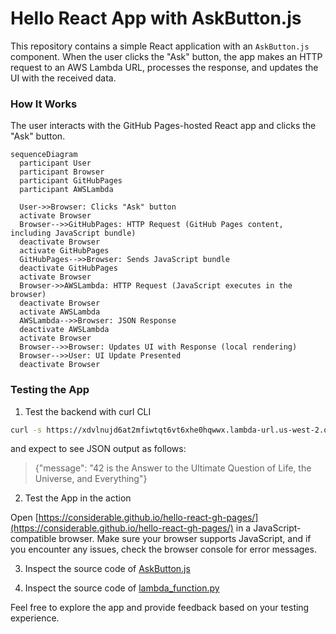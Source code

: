 
# Hello React App with AskButton.js

This repository contains a simple React application with an `AskButton.js` component. When the user clicks the "Ask" button, the app makes an HTTP request to an AWS Lambda URL, processes the response, and updates the UI with the received data.

### How It Works

The user interacts with the GitHub Pages-hosted React app and clicks the "Ask" button.

```mermaid
sequenceDiagram
  participant User
  participant Browser
  participant GitHubPages
  participant AWSLambda
 
  User->>Browser: Clicks "Ask" button
  activate Browser
  Browser-->>GitHubPages: HTTP Request (GitHub Pages content, including JavaScript bundle)
  deactivate Browser
  activate GitHubPages
  GitHubPages-->>Browser: Sends JavaScript bundle
  deactivate GitHubPages
  activate Browser
  Browser->>AWSLambda: HTTP Request (JavaScript executes in the browser)
  deactivate Browser
  activate AWSLambda
  AWSLambda-->>Browser: JSON Response
  deactivate AWSLambda
  activate Browser
  Browser-->>Browser: Updates UI with Response (local rendering)
  Browser-->>User: UI Update Presented
  deactivate Browser
```

### Testing the App

1) Test the backend with curl CLI

```bash
curl -s https://xdvlnujd6at2mfiwtqt6vt6xhe0hqwwx.lambda-url.us-west-2.on.aws
```
and expect to see JSON output as follows:

>{"message": "42 is the Answer to the Ultimate Question of Life, the Universe, and Everything"}


2) Test the App in the action

Open [https://considerable.github.io/hello-react-gh-pages/](https://considerable.github.io/hello-react-gh-pages/) in a JavaScript-compatible browser. Make sure your browser supports JavaScript, and if you encounter any issues, check the browser console for error messages.

3) Inspect the source code of [AskButton.js](https://github.com/considerable/hello-react-gh-pages/blob/main/src/AskButton.js)

4) Inspect the source code of [lambda_function.py](https://github.com/considerable/hello-react-gh-pages/blob/main/aws/lambda_function.py)

Feel free to explore the app and provide feedback based on your testing experience.
